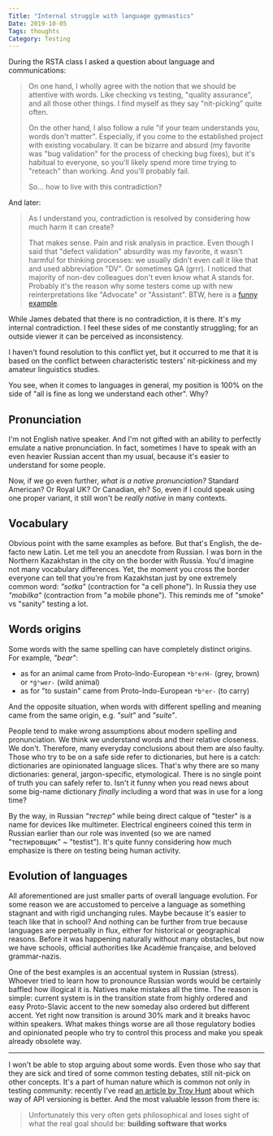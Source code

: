 ```yaml
---
Title: "Internal struggle with language gymnastics"
Date: 2019-10-05
Tags: thoughts
Category: Testing
---
```


During the RSTA class I asked a question about language and communications:

> On one hand, I wholly agree with the notion that we should be attentive with words. Like checking vs testing, "quality assurance", and all those other things. I find myself as they say "nit-picking" quite often.
>
> On the other hand, I also follow a rule "if your team understands you, words don't matter". Especially, if you come to the established project with existing vocabulary. It can be bizarre and absurd (my favorite was "bug validation" for the process of checking bug fixes), but it's habitual to everyone, so you'll likely spend more time trying to "reteach" than working. And you'll probably fail.
>
> So... how to live with this contradiction?

And later:

> As I understand you, contradiction is resolved by considering how much harm it can create?
>
> That makes sense. Pain and risk analysis in practice. Even though I said that "defect validation" absurdity was my favorite, it wasn't harmful for thinking processes: we usually didn't even call it like that and used abbreviation "DV". Or sometimes QA (grrr). I noticed that majority of non-dev colleagues don't even know what A stands for. Probably it's the reason why some testers come up with new reinterpretations like "Advocate" or "Assistant". BTW, here is a [funny example](https://thebrokentest.com/50-shades-of-quality/).

While James debated that there is no contradiction, it is there. It's my internal contradiction. I feel these sides of me constantly struggling; for an outside viewer it can be perceived as inconsistency.

I haven't found resolution to this conflict yet, but it occurred to me that it is based on the conflict between characteristic testers' nit-pickiness and my amateur linguistics studies. 

You see, when it comes to languages in general, my position is 100% on the side of "all is fine as long we understand each other". Why? 

## Pronunciation

I'm not English native speaker. And I'm not gifted with an ability to perfectly emulate a native pronunciation. In fact, sometimes I have to speak with an even heavier Russian accent than my usual, because it's easier to understand for some people.

Now, if we go even further, _what is a native pronunciation?_ Standard American? Or Royal UK? Or Canadian, eh? So, even if I could speak using one proper variant, it still won't be _really native_ in many contexts.

## Vocabulary

Obvious point with the same examples as before. But that's English, the de-facto new Latin. Let me tell you an anecdote from Russian. I was born in the Northern Kazakhstan in the city on the border with Russia. You'd imagine not many vocabulary differences. Yet, the moment you cross the border everyone can tell that you're from Kazakhstan just by one extremely common word: _"sotka"_ (contraction for "a cell phone"). In Russia they use _"mobilka"_ (contraction from "a mobile phone"). This reminds me of "smoke" vs "sanity" testing a lot.

## Words origins

Some words with the same spelling can have completely distinct origins. For example, _"bear"_:

* as for an animal came from Proto-Indo-European `*bʰerH-` (grey, brown) or `*ǵʰwer-` (wild animal)
* as for "to sustain" came from Proto-Indo-European `*bʰer-` (to carry)

And the opposite situation, when words with different spelling and meaning came from the same origin, e.g. _"suit"_ and _"suite"_.

People tend to make wrong assumptions about modern spelling and pronunciation. We think we understand words and their relative closeness. We don't. Therefore, many  everyday conclusions about them are also faulty. Those who try to be on a safe side refer to dictionaries, but here is a catch: dictionaries are opinionated language slices. That's why there are so many dictionaries: general, jargon-specific, etymological. There is no single point of truth you can safely refer to. Isn't it funny when you read news about some big-name dictionary _finally_ including a word that was in use for a long time?

By the way, in Russian _"тестер"_ while being direct calque of "tester" is a name for devices like multimeter. Electrical engineers coined this term in Russian earlier than our role was invented (so we are named "тестировщик" ~ "testist"). It's quite funny considering how much emphasize is there on testing being human activity. 

## Evolution of languages

All aforementioned are just smaller parts of overall language evolution. For some reason we are accustomed to perceive a language as something stagnant and with rigid unchanging rules. Maybe because it's easier to teach like that in school? And nothing can be further from true because languages are perpetually in flux, either for historical or geographical reasons. Before it was happening naturally without many obstacles, but now we have schools, official authorities like Académie française, and beloved grammar-nazis. 

One of the best examples is an accentual system in Russian (stress). Whoever tried to learn how to pronounce Russian words would be certainly baffled how illogical it is. Natives make mistakes all the time. The reason is simple: current system is in the transition state from highly ordered and easy Proto-Slavic accent to the new someday also ordered but different accent. Yet right now transition is around 30% mark and it breaks havoc within speakers. What makes things worse are all those regulatory bodies and opinionated people who try to control this process and make you speak already obsolete way. 

---

I won't be able to stop arguing about some words. Even those who say that they are sick and tired of some common testing debates, still nit-pick on other concepts. It's a part of human nature which is common not only in testing community: recently I've read [an article by Troy Hunt](https://www.troyhunt.com/your-api-versioning-is-wrong-which-is/) about which way of API versioning is better. And the most valuable lesson from there is:

> Unfortunately this very often gets philosophical and loses sight of what the real goal should be: **building software that works**
